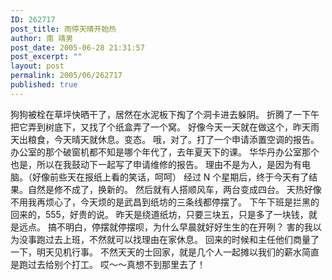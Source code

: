 ```yaml
---
ID: 262717
post_title: 雨停天晴开始热
author: 南 靖男
post_date: 2005-06-28 21:31:57
post_excerpt: ""
layout: post
permalink: 2005/06/262717
published: true
---
```

狗狗被栓在草坪快晒干了，居然在水泥板下掏了个洞卡进去躲阴。
折腾了一下午把它弄到树底下，又找了个纸盒弄了一个窝。
好像今天一天就在做这个，昨天雨天出粮食，今天晴天就休息。变态。
哦，对了。打了一个申请添置空调的报告。
办公室的那个破窗机都不知是哪个年代了，去年夏天下的课。
华华丹办公室那个也是，所以在我鼓动下一起写了申请维修的报告。
理由不是为人，是因为有电脑。（好像前些天在报纸上看的笑话，呵呵）
经过 N 个星期后，终于今天有了结果。自然是修不成了，换新的。
然后就有人搭顺风车，两台变成四台。
天热好像不用我再烦心了，今天烦的是武昌到纸坊的三条线都停摆了。
下午下班是拦黑的回来的，555，好贵的说。
昨天是绕道纸坊，只要三块五，只是多了一块钱，就是远点。
搞不明白，停摆就停摆呗，为什么早晨就好好生生的在开咧？
害的我以为没事跑过去上班，不然就可以找理由在家休息。
回来的时候和主任他们商量了一下，明天见机行事。
不然天天的士回家，就是几个人一起摊以我们的薪水简直是跑过去给别个打工。
哎～～真想不到那里去了！